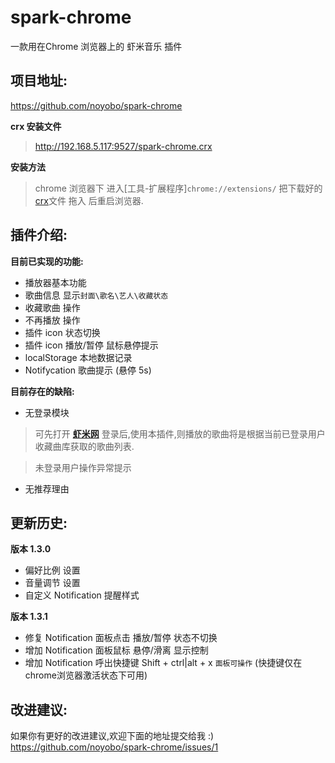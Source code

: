 spark-chrome
============

一款用在Chrome 浏览器上的 虾米音乐 插件

项目地址:
--------
<https://github.com/noyobo/spark-chrome>

**crx 安装文件**
><http://192.168.5.117:9527/spark-chrome.crx>

**安装方法**
>chrome 浏览器下 进入[工具-扩展程序]``chrome://extensions/`` 把下载好的 [crx]文件 拖入 后重启浏览器.

插件介绍:
------
**目前已实现的功能:**
*	播放器基本功能
*	歌曲信息 显示`封面\歌名\艺人\收藏状态`
*	收藏歌曲 操作
*	不再播放 操作
*	插件 icon 状态切换
*	插件 icon 播放/暂停 鼠标悬停提示
*	localStorage 本地数据记录 
*	Notifycation 歌曲提示 (悬停 5s)

**目前存在的缺陷:**
*	无登录模块

  >可先打开 **[虾米网]** 登录后,使用本插件,则播放的歌曲将是根据当前已登录用户收藏曲库获取的歌曲列表.
  
  >未登录用户操作异常提示

*	无推荐理由

更新历史:
---------
**版本 1.3.0**
*	偏好比例 设置
*	音量调节 设置
*	自定义 Notification 提醒样式

**版本 1.3.1**
*	修复 Notification 面板点击 播放/暂停 状态不切换
*	增加 Notification 面板鼠标 悬停/滑离 显示控制
*	增加 Notification 呼出快捷键  Shift + ctrl|alt + x  `面板可操作` (快捷键仅在chrome浏览器激活状态下可用)

改进建议:
---------
如果你有更好的改进建议,欢迎下面的地址提交给我 :)
<https://github.com/noyobo/spark-chrome/issues/1>

[crx]: http://192.168.5.117:9527/spark-chrome.crx
[虾米网]: http://www.xiami.com/ "虾米音乐网"
